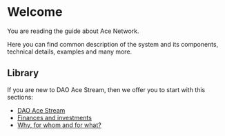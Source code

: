 # Welcome

You are reading the guide about Ace Network.

Here you can find common description of the system and its components, technical details, examples and many more. 

## Library

If you are new to DAO Ace Stream, then we offer you to start with this sections:

- [DAO Ace Stream][2]
- [Finances and investments][3]
- [Why, for whom and for what?][4]

[2]: library/dao-acestream.md
[3]: library/finances.md
[4]: library/usage.md
